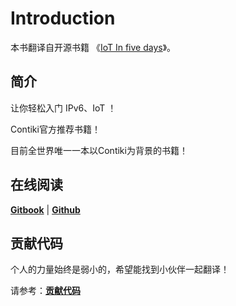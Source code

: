 # Introduction

本书翻译自开源书籍 《[IoT In five days](https://github.com/marcozennaro/IPv6-WSN-book)》。

## 简介

让你轻松入门 IPv6、IoT ！

Contiki官方推荐书籍！

目前全世界唯一一本以Contiki为背景的书籍！

## 在线阅读

[**Gitbook**](https://tidyjiang8.gitbooks.io/iot-in-5-days-chinese/content/) \| [**Github**](https://github.com/tidyjiang8/iot-in-5-days-chinese/blob/master/SUMMARY.md)

## 贡献代码

个人的力量始终是弱小的，希望能找到小伙伴一起翻译！

请参考：[**贡献代码**](gong_xian_dai_ma.md)

